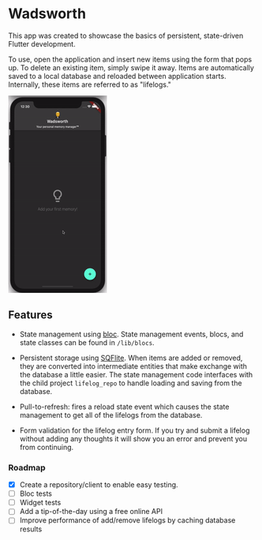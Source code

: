 # Wadsworth

This app was created to showcase the basics of persistent, state-driven Flutter development.

To use, open the application and insert new items using the form that pops up. To delete an existing item, simply swipe it away. Items are automatically saved to a local database and reloaded between application starts. Internally, these items are referred to as "lifelogs."

![Demo Animation](demo.gif)

## Features

- State management using [bloc](https://bloclibrary.dev). State management events, blocs, and state classes can be found in `/lib/blocs`.

- Persistent storage using [SQFlite](https://pub.dev/packages/sqflite). When items are added or removed, they are converted into intermediate entities that make exchange with the database a little easier. The state management code interfaces with the child project `lifelog_repo` to handle loading and saving from the database.

- Pull-to-refresh: fires a reload state event which causes the state management to get all of the lifelogs from the database.

- Form validation for the lifelog entry form. If you try and submit a lifelog without adding any thoughts it will show you an error and prevent you from continuing.

### Roadmap

- [x] Create a repository/client to enable easy testing.
- [ ] Bloc tests
- [ ] Widget tests
- [ ] Add a tip-of-the-day using a free online API
- [ ] Improve performance of add/remove lifelogs by caching database results